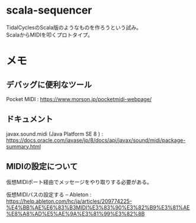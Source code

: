 # scala-sequencer

TidalCyclesのScala版のようなものを作ろうという試み。  
ScalaからMIDIを叩くプロトタイプ。  

# メモ

## デバッグに便利なツール

Pocket MIDI : https://www.morson.jp/pocketmidi-webpage/  

## ドキュメント

javax.sound.midi (Java Platform SE 8 ) : https://docs.oracle.com/javase/jp/8/docs/api/javax/sound/midi/package-summary.html  

## MIDIの設定について

仮想MIDIポート経由でメッセージをやり取りする必要がある。  

仮想MIDIバスの設定する – Ableton : https://help.ableton.com/hc/ja/articles/209774225-%E4%BB%AE%E6%83%B3MIDI%E3%83%90%E3%82%B9%E3%81%AE%E8%A8%AD%E5%AE%9A%E3%81%99%E3%82%8B  
